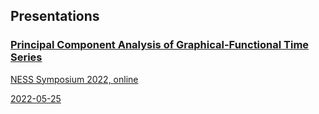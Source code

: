 ## Presentations

<a href="https://tan-jianbin.github.io/talk-abstract/NESS.md">
  <div class="pub-row">
    <div class="pub-text" style="width: 100\%;">
      <h3>Principal Component Analysis of Graphical-Functional Time Series</h3>
      <p>NESS Symposium 2022, online</p>
      <p>2022-05-25</p>
    </div>
  </div>
</a>

